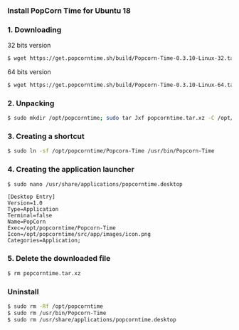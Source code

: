 ### Install PopCorn Time for Ubuntu 18

### 1. Downloading

32 bits version

``` bash
$ wget https://get.popcorntime.sh/build/Popcorn-Time-0.3.10-Linux-32.tar.xz -O popcorntime.tar.xz
```

64 bits version

``` bash
$ wget https://get.popcorntime.sh/build/Popcorn-Time-0.3.10-Linux-64.tar.xz -O popcorntime.tar.xz
```

### 2. Unpacking

``` bash
$ sudo mkdir /opt/popcorntime; sudo tar Jxf popcorntime.tar.xz -C /opt/popcorntime
```

### 3. Creating a shortcut

``` bash
$ sudo ln -sf /opt/popcorntime/Popcorn-Time /usr/bin/Popcorn-Time
```

### 4. Creating the application launcher

``` bash
$ sudo nano /usr/share/applications/popcorntime.desktop
```

``` text
[Desktop Entry]
Version=1.0
Type=Application
Terminal=false
Name=PopCorn
Exec=/opt/popcorntime/Popcorn-Time
Icon=/opt/popcorntime/src/app/images/icon.png
Categories=Application;
```

### 5. Delete the downloaded file

``` bash
$ rm popcorntime.tar.xz
```

### Uninstall

``` bash
$ sudo rm -Rf /opt/popcorntime
$ sudo rm /usr/bin/Popcorn-Time
$ sudo rm /usr/share/applications/popcorntime.desktop
```
